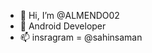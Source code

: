 - 👋 Hi, I’m @ALMENDO02
- 👀 Android Developer 
- 📫 insragram = @sahinsaman

<!---
ALMENDO02/ALMENDO02 is a ✨ special ✨ repository because its `README.md` (this file) appears on your GitHub profile.
You can click the Preview link to take a look at your changes.
--->
